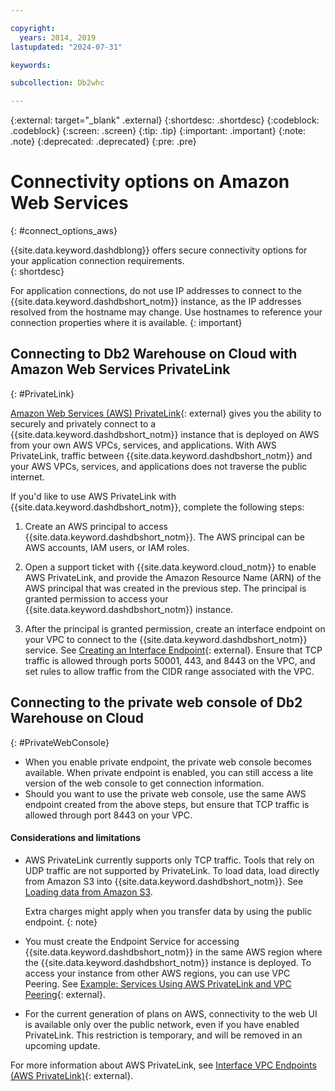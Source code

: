 ```yaml
---

copyright:
  years: 2014, 2019
lastupdated: "2024-07-31"

keywords:

subcollection: Db2whc

---
```


<!-- Attribute definitions --> 
{:external: target="_blank" .external}
{:shortdesc: .shortdesc}
{:codeblock: .codeblock}
{:screen: .screen}
{:tip: .tip}
{:important: .important}
{:note: .note}
{:deprecated: .deprecated}
{:pre: .pre}

# Connectivity options on Amazon Web Services
{: #connect_options_aws}

{{site.data.keyword.dashdblong}} offers secure connectivity options for your application connection requirements.  
{: shortdesc}

For application connections, do not use IP addresses to connect to the {{site.data.keyword.dashdbshort_notm}} instance, as the IP addresses resolved from the hostname may change. Use hostnames to reference your connection properties where it is available.
{: important}

## Connecting to Db2 Warehouse on Cloud with Amazon Web Services PrivateLink
{: #PrivateLink}

[Amazon Web Services (AWS) PrivateLink](https://aws.amazon.com/privatelink/){: external} gives you the ability to securely and privately connect to a {{site.data.keyword.dashdbshort_notm}} instance that is deployed on AWS from your own AWS VPCs, services, and applications. With AWS PrivateLink, traffic between {{site.data.keyword.dashdbshort_notm}} and your AWS VPCs, services, and applications does not traverse the public internet.

If you'd like to use AWS PrivateLink with {{site.data.keyword.dashdbshort_notm}}, complete the following steps:

1. Create an AWS principal to access {{site.data.keyword.dashdbshort_notm}}. The AWS principal can be AWS accounts, IAM users, or IAM roles.

2. Open a support ticket with {{site.data.keyword.cloud_notm}} to enable AWS PrivateLink, and provide the Amazon Resource Name (ARN) of the AWS principal that was created in the previous step. The principal is granted permission to access your {{site.data.keyword.dashdbshort_notm}} instance.
    
3. After the principal is granted permission, create an interface endpoint on your VPC to connect to the {{site.data.keyword.dashdbshort_notm}} service. See [Creating an Interface Endpoint](https://docs.aws.amazon.com/vpc/latest/privatelink/create-interface-endpoint.html){: external}. Ensure that TCP traffic is allowed through ports 50001, 443, and 8443 on the VPC, and set rules to allow traffic from the CIDR range associated with the VPC.


## Connecting to the private web console of Db2 Warehouse on Cloud
{: #PrivateWebConsole}

- When you enable private endpoint, the private web console becomes available. When private endpoint is enabled, you can still access a lite version of the web console to get connection information.
- Should you want to use the private web console, use the same AWS endpoint created from the above steps, but ensure that TCP traffic is allowed through port 8443 on your VPC.
    

#### Considerations and limitations

- AWS PrivateLink currently supports only TCP traffic. Tools that rely on UDP traffic are not supported by PrivateLink. To load data, load directly from Amazon S3 into {{site.data.keyword.dashdbshort_notm}}. See [Loading data from Amazon S3](/docs/Db2whc?topic=Db2whc-load_s3).

  Extra charges might apply when you transfer data by using the public endpoint.
  {: note}

- You must create the Endpoint Service for accessing {{site.data.keyword.dashdbshort_notm}} in the same AWS region where the {{site.data.keyword.dashdbshort_notm}} instance is deployed. To access your instance from other AWS regions, you can use VPC Peering. See [Example: Services Using AWS PrivateLink and VPC Peering](https://docs.aws.amazon.com/vpc/latest/userguide/vpc-peer-region-example.html){: external}.

- For the current generation of plans on AWS, connectivity to the web UI is available only over the public network, even if you have enabled PrivateLink. This restriction is temporary, and will be removed in an upcoming update.

For more information about AWS PrivateLink, see [Interface VPC Endpoints (AWS PrivateLink)](https://docs.aws.amazon.com/vpc/latest/userguide/vpce-interface.html){: external}.
